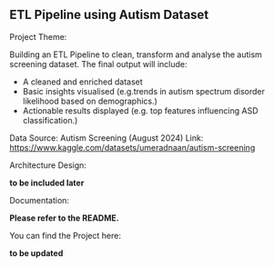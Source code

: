 ## ETL Pipeline using Autism Dataset

Project Theme: 

Building an ETL Pipeline to clean, transform and analyse the autism screening dataset. The final output will include: 
 - A cleaned and enriched dataset
 - Basic insights visualised (e.g.trends in autism spectrum disorder likelihood based on demographics.)
 - Actionable results displayed (e.g. top features influencing ASD classification.)

Data Source: Autism Screening (August 2024)
Link: https://www.kaggle.com/datasets/umeradnaan/autism-screening 

Architecture Design: 

**to be included later**

Documentation: 

**Please refer to the README.**

You can find the Project here: 

**to be updated**